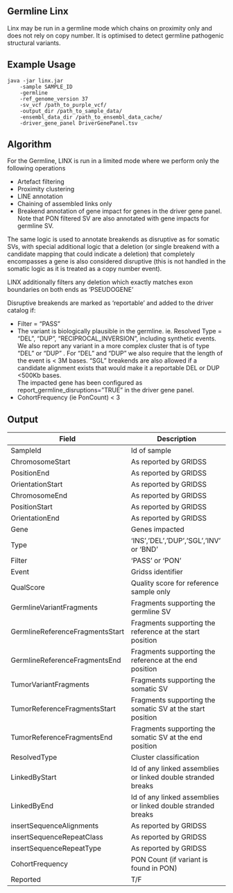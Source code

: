 
## Germline Linx
Linx may be run in a germline mode which chains on proximity only and does not rely on copy number. It is optimised to detect germline pathogenic structural variants.

## Example Usage

```
java -jar linx.jar 
    -sample SAMPLE_ID 
    -germline
    -ref_genome_version 37
    -sv_vcf /path_to_purple_vcf/
    -output_dir /path_to_sample_data/ 
    -ensembl_data_dir /path_to_ensembl_data_cache/ 
    -driver_gene_panel DriverGenePanel.tsv
```

## Algorithm
For the Germline, LINX is run in a limited mode  where we perform only the following operations
- Artefact filtering
- Proximity clustering
- LINE annotation
- Chaining of assembled links only
- Breakend annotation of gene impact for genes in the driver gene panel.  Note that PON filtered SV are also annotated with gene impacts for germline SV.    

The same logic is used to annotate breakends as disruptive as for somatic SVs, with special additional logic that a deletion (or single breakend with a candidate mapping that could indicate a deletion) that completely encompasses a gene is also considered disruptive (this is not handled in the somatic logic as it is treated as a copy number event).  

LINX additionally filters any deletion which exactly matches exon boundaries on both ends as ‘PSEUDOGENE’

Disruptive breakends are marked as ‘reportable’ and added to the driver catalog if:
- Filter = “PASS”
- The variant is biologically plausible in the germline.   ie. Resolved Type = “DEL”, “DUP”,  “RECIPROCAL_INVERSION”, including synthetic events.   We also report any variant in a more complex cluster that is of type “DEL” or “DUP” .  For “DEL” and “DUP” we also require that the length of the event is < 3M bases.   “SGL” breakends are also allowed if a candidate alignment exists that would make it a reportable DEL or DUP <500Kb bases.  
The impacted gene has been configured as report_germline_disruptions=”TRUE” in the driver gene panel.
- CohortFrequency (ie PonCount) < 3

## Output

Field | Description
--|--
SampleId|Id of sample
ChromosomeStart|As reported by GRIDSS
PositionEnd|As reported by GRIDSS
OrientationStart|As reported by GRIDSS
ChromosomeEnd|As reported by GRIDSS
PositionStart|As reported by GRIDSS
OrientationEnd|As reported by GRIDSS
Gene|Genes impacted
Type|‘INS’,’DEL’,’DUP’,’SGL’,’INV’ or ‘BND’
Filter|‘PASS’ or ‘PON’
Event|Gridss identifier
QualScore|Quality score for reference sample only
GermlineVariantFragments|Fragments supporting the germline SV
GermlineReferenceFragmentsStart|Fragments supporting the reference at the start position
GermlineReferenceFragmentsEnd|Fragments supporting the reference at the end position
TumorVariantFragments|Fragments supporting the somatic SV
TumorReferenceFragmentsStart|Fragments supporting the somatic SV at the start position
TumorReferenceFragmentsEnd|Fragments supporting the somatic SV at the end position
ResolvedType|Cluster classification
LinkedByStart|Id of any linked assemblies or linked double stranded breaks
LinkedByEnd|Id of any linked assemblies or linked double stranded breaks
insertSequenceAlignments|As reported by GRIDSS
insertSequenceRepeatClass|As reported by GRIDSS
insertSequenceRepeatType|As reported by GRIDSS
CohortFrequency|PON Count (if variant is found in PON)
Reported|T/F



